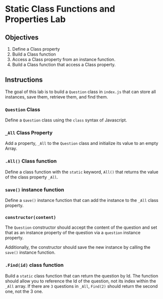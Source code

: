 # Static Class Functions and Properties Lab

## Objectives

1. Define a Class property
2. Build a Class function
3. Access a Class property from an instance function.
4. Build a Class function that access a Class property.

## Instructions

The goal of this lab is to build a `Question` class in `index.js` that can store all instances, save them, retrieve them, and find them. 

### `Question` Class

Define a `Question` class using the `class` syntax of Javascript.

### `_All` Class Property

Add a property, `_All` to the `Question` class and initialize its value to an empty Array.

### `.All()` Class function

Define a class function with the `static` keyword, `All()` that returns the value of the class property `_All`.

### `save()` instance function

Define a `save()` instance function that can add the instance to the `_All` class property.

### `constructor(content)`

The `Question` constructor should accept the content of the question and set that as an instance property of the question via a `question` instance property.

Additionally, the constructor should save the new instance by calling the `save()` instance function.

### `.Find(id)` class function

Build a `static` class function that can return the question by Id. The function should allow you to reference the Id of the question, not its index within the `_All` array. If there are `3` questions in `_All`, `Find(2)` should return the second one, not the 3 one.

